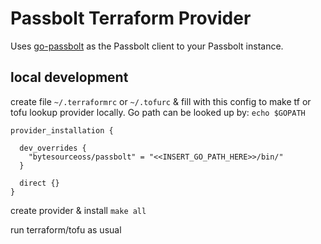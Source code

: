 # Passbolt Terraform Provider

Uses [go-passbolt](https://github.com/passbolt/go-passbolt) as the Passbolt client to your Passbolt instance. 

## local development

create file `~/.terraformrc` or `~/.tofurc` & fill with this config to make tf or tofu lookup provider locally.
Go path can be looked up by: `echo $GOPATH`

```
provider_installation {

  dev_overrides {
    "bytesourceoss/passbolt" = "<<INSERT_GO_PATH_HERE>>/bin/"
  }

  direct {}
}
```

create provider & install
`make all`

run terraform/tofu as usual
